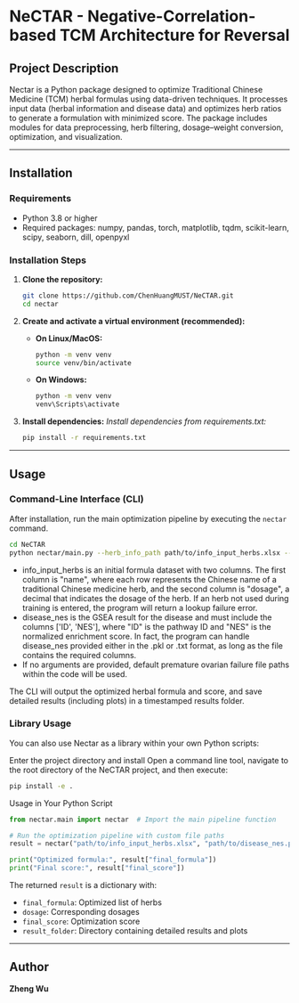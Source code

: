 # NeCTAR - Negative-Correlation-based TCM Architecture for Reversal

## Project Description

Nectar is a Python package designed to optimize Traditional Chinese Medicine (TCM) herbal formulas using data-driven techniques. It processes input data (herbal information and disease data) and optimizes herb ratios to generate a formulation with minimized score. The package includes modules for data preprocessing, herb filtering, dosage–weight conversion, optimization, and visualization.

---

## Installation

### Requirements
- Python 3.8 or higher
- Required packages: numpy, pandas, torch, matplotlib, tqdm, scikit-learn, scipy, seaborn, dill, openpyxl  

### Installation Steps

1. **Clone the repository:**
   ```bash
   git clone https://github.com/ChenHuangMUST/NeCTAR.git
   cd nectar
   ```

2. **Create and activate a virtual environment (recommended):**

    - **On Linux/MacOS:**
      ```bash
      python -m venv venv
      source venv/bin/activate
      ```
    - **On Windows:**
      ```bash
      python -m venv venv
      venv\Scripts\activate
      ```

3. **Install dependencies:**
   *Install dependencies from requirements.txt:*
   ```bash
   pip install -r requirements.txt
   ```

---

## Usage

### Command-Line Interface (CLI)

After installation, run the main optimization pipeline by executing the `nectar` command.  

```bash
cd NeCTAR
python nectar/main.py --herb_info_path path/to/info_input_herbs.xlsx --disease_data_path path/to/disease_nes.pkl
```
- info_input_herbs is an initial formula dataset with two columns. The first column is "name", where each row represents the Chinese name of a traditional Chinese medicine herb, and the second column is "dosage", a decimal that indicates the dosage of the herb. If an herb not used during training is entered, the program will return a lookup failure error.
- disease_nes is the GSEA result for the disease and must include the columns ['ID', 'NES'], where "ID" is the pathway ID and "NES" is the normalized enrichment score. In fact, the program can handle disease_nes provided either in the .pkl or .txt format, as long as the file contains the required columns.
- If no arguments are provided, default premature ovarian failure file paths within the code will be used. 

The CLI will output the optimized herbal formula and score, and save detailed results (including plots) in a timestamped results folder.  

### Library Usage

You can also use Nectar as a library within your own Python scripts:

Enter the project directory and install
Open a command line tool, navigate to the root directory of the NeCTAR project, and then execute:
```bash
pip install -e .
```

Usage in Your Python Script
```python
from nectar.main import nectar  # Import the main pipeline function

# Run the optimization pipeline with custom file paths
result = nectar("path/to/info_input_herbs.xlsx", "path/to/disease_nes.pkl")

print("Optimized formula:", result["final_formula"])
print("Final score:", result["final_score"])
```

The returned `result` is a dictionary with:
- `final_formula`: Optimized list of herbs  
- `dosage`: Corresponding dosages  
- `final_score`: Optimization score  
- `result_folder`: Directory containing detailed results and plots  

---

## Author
**Zheng Wu**
